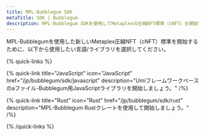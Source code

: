 ```yaml
---
title: MPL-Bubblegum SDK
metaTitle: SDK | Bubblegum
description: MPL-Bubblegum SDKを使用してMetaplexの圧縮NFT標準（cNFT）を開始する方法を学びます。
---
```


MPL-Bubblegumを使用した新しいMetaplex圧縮NFT（cNFT）標準を開始するために、以下から使用したい言語/ライブラリを選択してください。

{% quick-links %}

{% quick-link title="JavaScript" icon="JavaScript" href="/jp/bubblegum/sdk/javascript" description="Umiフレームワークベースのaファイル-Bubblegum用JavaScriptライブラリを開始しましょう。" /%}

{% quick-link title="Rust" icon="Rust" href="/jp/bubblegum/sdk/rust" description="MPL-Bubblegum Rustクレートを使用して開始しましょう。" /%}

{% /quick-links %}